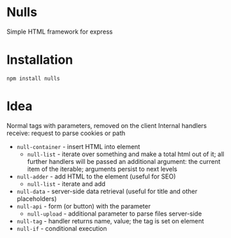 # Nulls
Simple HTML framework for express

# Installation
```
npm install nulls
```

# Idea
Normal tags with parameters, removed on the client
Internal handlers receive: request to parse cookies or path

* `null-container` - insert HTML into element
  * `null-list` - iterate over something and make
    a total html out of it; all further handlers
    will be passed an additional argument: the current item
    of the iterable; arguments persist to next levels
* `null-adder` - add HTML to the element (useful for SEO)
  * `null-list` - iterate and add
* `null-data` - server-side data retrieval (useful for title and other placeholders)
* `null-api` - form (or button) with the parameter
  * `null-upload` - additional parameter to parse files server-side
* `null-tag` - handler returns name, value; the tag is set on element
* `null-if` - conditional execution
